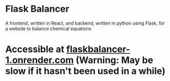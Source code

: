 # Flask Balancer
A frontend, written in React, and backend, written in python using Flask, for a website to balance chemical equations

# Accessible at [flaskbalancer-1.onrender.com](https://flaskbalancer-1.onrender.com/) (Warning: May be slow if it hasn't been used in a while)

